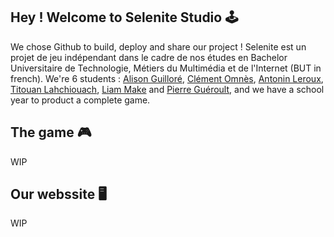 ## Hey ! Welcome to Selenite Studio 🕹️

We chose Github to build, deploy and share our project ! Selenite est un projet de jeu indépendant dans le cadre de nos études en Bachelor Universitaire de Technologie, Métiers du Multimédia et de l'Internet (BUT in french). We're 6 students : [Alison Guilloré](https://github.com/AlisonGlr), [Clément Omnès](https://github.com/Clementmns), [Antonin Leroux](https://github.com/AntoninLEROUX), [Titouan Lahchiouach](https://github.com/TitouanLahchiouach), [Liam Make](https://github.com/makeliam) and [Pierre Guéroult](https://github.com/pierregueroult), and we have a school year to product a complete game.

## The game 🎮

WIP

## Our webssite 🖥️

WIP
